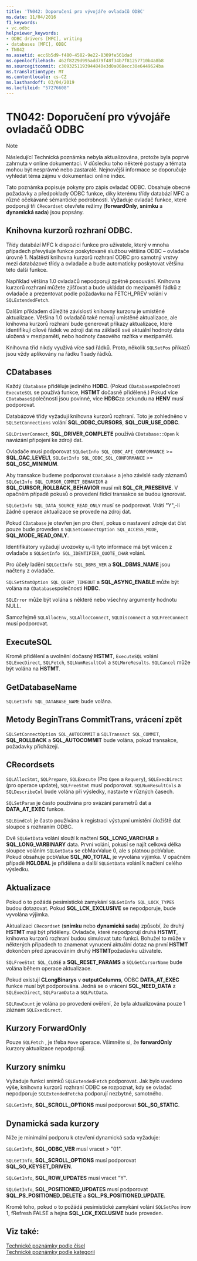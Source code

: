 ```yaml
---
title: 'TN042: Doporučení pro vývojáře ovladačů ODBC'
ms.date: 11/04/2016
f1_keywords:
- vc.odbc
helpviewer_keywords:
- ODBC drivers [MFC], writing
- databases [MFC], ODBC
- TN042
ms.assetid: ecc6b5d9-f480-4582-9e22-8309fe561dad
ms.openlocfilehash: 462f8229d995add79f48f34b7f81257710b4a8b8
ms.sourcegitcommit: c3093251193944840e3d0a068ecc30e6449624ba
ms.translationtype: MT
ms.contentlocale: cs-CZ
ms.lasthandoff: 03/04/2019
ms.locfileid: "57276608"
---
```

# <a name="tn042-odbc-driver-developer-recommendations"></a>TN042: Doporučení pro vývojáře ovladačů ODBC

> [!NOTE]
>  Následující Technická poznámka nebyla aktualizována, protože byla poprvé zahrnuta v online dokumentaci. V důsledku toho některé postupy a témata mohou být nesprávné nebo zastaralé. Nejnovější informace se doporučuje vyhledat téma zájmu v dokumentaci online index.

Tato poznámka popisuje pokyny pro zápis ovladač ODBC. Obsahuje obecné požadavky a předpoklady ODBC funkce, díky kterému třídy databází MFC a různé očekávané sémantické podrobnosti. Vyžaduje ovladač funkce, které podporují tři `CRecordset` otevřete režimy (**forwardOnly**, **snímku** a **dynamická sada**) jsou popsány.

## <a name="odbcs-cursor-library"></a>Knihovna kurzorů rozhraní ODBC.

Třídy databází MFC k dispozici funkce pro uživatele, který v mnoha případech převyšuje funkce poskytované službou většina ODBC – ovladače úrovně 1. Naštěstí knihovna kurzorů rozhraní ODBC pro samotný vrstvy mezi databázové třídy a ovladače a bude automaticky poskytovat většinu této další funkce.

Například většina 1.0 ovladačů nepodporují zpětně posouvání. Knihovna kurzorů rozhraní můžete zjišťovat a bude ukládat do mezipaměti řádků z ovladače a prezentovat podle požadavku na FETCH_PREV volání v `SQLExtendedFetch`.

Dalším příkladem důležité závislosti knihovny kurzoru je umístěné aktualizace. Většina 1.0 ovladačů také nemají umístěné aktualizace, ale knihovna kurzorů rozhraní bude generovat příkazy aktualizace, které identifikují cílové řádek ve zdroji dat na základě své aktuální hodnoty data uložená v mezipaměti, nebo hodnoty časového razítka v mezipaměti.

Knihovna tříd nikdy využívá více sad řádků. Proto, několik `SQLSetPos` příkazů jsou vždy aplikovány na řádku 1 sady řádků.

## <a name="cdatabases"></a>CDatabases

Každý `CDatabase` přiděluje jediného **HDBC**. (Pokud `CDatabase`společnosti `ExecuteSQL` se používá funkce, **HSTMT** dočasně přidělené.) Pokud více `CDatabase`společnosti jsou povinné, více **HDBC**za sekundu na **HENV** musí podporovat.

Databázové třídy vyžadují knihovna kurzorů rozhraní. Toto je zohledněno v `SQLSetConnections` volání **SQL_ODBC_CURSORS**, **SQL_CUR_USE_ODBC**.

`SQLDriverConnect`, **SQL_DRIVER_COMPLETE** používá `CDatabase::Open` k navázání připojení ke zdroji dat.

Ovladače musí podporovat `SQLGetInfo SQL_ODBC_API_CONFORMANCE`  >=  **SQL_OAC_LEVEL1**, `SQLGetInfo SQL_ODBC_SQL_CONFORMANCE`  >=  **SQL_OSC_MINIMUM**.

Aby transakce budeme podporovat `CDatabase` a jeho závislé sady záznamů `SQLGetInfo SQL_CURSOR_COMMIT_BEHAVIOR` a **SQL_CURSOR_ROLLBACK_BEHAVIOR** musí mít **SQL_CR_PRESERVE**. V opačném případě pokusů o provedení řídicí transakce se budou ignorovat.

`SQLGetInfo SQL_DATA_SOURCE_READ_ONLY` musí se podporovat. Vrátí "Y",-li žádné operace aktualizace se provede na zdroj dat.

Pokud `CDatabase` je otevřen jen pro čtení, pokus o nastavení zdroje dat číst pouze bude proveden s `SQLSetConnectOption SQL_ACCESS_MODE`, **SQL_MODE_READ_ONLY**.

Identifikátory vyžadují uvozovky u,-li tyto informace má být vrácen z ovladače s `SQLGetInfo SQL_IDENTIFIER_QUOTE_CHAR` volání.

Pro účely ladění `SQLGetInfo SQL_DBMS_VER` a **SQL_DBMS_NAME** jsou načteny z ovladače.

`SQLSetStmtOption SQL_QUERY_TIMEOUT` a **SQL_ASYNC_ENABLE** může být volána na `CDatabase`společnosti **HDBC**.

`SQLError` může být volána s některé nebo všechny argumenty hodnotu NULL.

Samozřejmě `SQLAllocEnv`, `SQLAllocConnect`, `SQLDisconnect` a `SQLFreeConnect` musí podporovat.

## <a name="executesql"></a>ExecuteSQL

Kromě přidělení a uvolnění dočasný **HSTMT**, `ExecuteSQL` volání `SQLExecDirect`, `SQLFetch`, `SQLNumResultCol` a `SQLMoreResults`. `SQLCancel` může být volána na **HSTMT**.

## <a name="getdatabasename"></a>GetDatabaseName

`SQLGetInfo SQL_DATABASE_NAME` bude volána.

## <a name="begintrans-committrans-rollback"></a>Metody BeginTrans CommitTrans, vrácení zpět

`SQLSetConnectOption SQL_AUTOCOMMIT` a `SQLTransact SQL_COMMIT`, **SQL_ROLLBACK** a **SQL_AUTOCOMMIT** bude volána, pokud transakce, požadavky přicházejí.

## <a name="crecordsets"></a>CRecordsets

`SQLAllocStmt`, `SQLPrepare`, `SQLExecute` (Pro `Open` a `Requery`), `SQLExecDirect` (pro operace update), `SQLFreeStmt` musí podporovat. `SQLNumResultCols` a `SQLDescribeCol` bude volána při výsledky, nastavte v různých časech.

`SQLSetParam` je často používána pro svázání parametrů dat a **DATA_AT_EXEC** funkce.

`SQLBindCol` je často používána k registraci výstupní umístění úložiště dat sloupce s rozhraním ODBC.

Dvě `SQLGetData` volání slouží k načtení **SQL_LONG_VARCHAR** a **SQL_LONG_VARBINARY** data. První volání, pokusí se najít celková délka sloupce voláním `SQLGetData` se cbMaxValue 0, ale s platnou pcbValue. Pokud obsahuje pcbValue **SQL_NO_TOTAL**, je vyvolána výjimka. V opačném případě **HGLOBAL** je přidělena a další `SQLGetData` volání k načtení celého výsledku.

## <a name="updating"></a>Aktualizace

Pokud o to požádá pesimistické zamykání `SQLGetInfo SQL_LOCK_TYPES` budou dotazovat. Pokud **SQL_LCK_EXCLUSIVE** se nepodporuje, bude vyvolána výjimka.

Aktualizaci `CRecordset` (**snímku** nebo **dynamická sada**) způsobí, že druhý **HSTMT** mají být přiděleny. Ovladače, které nepodporují druhá **HSTMT**, knihovna kurzorů rozhraní budou simulovat tuto funkci. Bohužel to může v některých případech to znamenat vynucení aktuální dotaz na první **HSTMT** dokončen před zpracováním druhý **HSTMT**požadavku uživatele.

`SQLFreeStmt SQL_CLOSE` a **SQL_RESET_PARAMS** a `SQLGetCursorName` bude volána během operace aktualizace.

Pokud existují **CLongBinarys** v **outputColumns**, ODBC **DATA_AT_EXEC** funkce musí být podporována. Jedná se o vrácení **SQL_NEED_DATA** z `SQLExecDirect`, `SQLParamData` a `SQLPutData`.

`SQLRowCount` je volána po provedení ověření, že byla aktualizována pouze 1 záznam `SQLExecDirect`.

## <a name="forwardonly-cursors"></a>Kurzory ForwardOnly

Pouze `SQLFetch` , je třeba `Move` operace. Všimněte si, že **forwardOnly** kurzory aktualizace nepodporují.

## <a name="snapshot-cursors"></a>Kurzory snímku

Vyžaduje funkcí snímků `SQLExtendedFetch` podporovat. Jak bylo uvedeno výše, knihovna kurzorů rozhraní ODBC se rozpoznat, kdy se ovladač nepodporuje `SQLExtendedFetch`a podporují nezbytné, samotného.

`SQLGetInfo`, **SQL_SCROLL_OPTIONS** musí podporovat **SQL_SO_STATIC**.

## <a name="dynaset-cursors"></a>Dynamická sada kurzory

Níže je minimální podporu k otevření dynamická sada vyžaduje:

`SQLGetInfo`, **SQL_ODBC_VER** musí vracet > "01".

`SQLGetInfo`, **SQL_SCROLL_OPTIONS** musí podporovat **SQL_SO_KEYSET_DRIVEN**.

`SQLGetInfo`, **SQL_ROW_UPDATES** musí vracet "Y".

`SQLGetInfo`, **SQL_POSITIONED_UPDATES** musí podporovat **SQL_PS_POSITIONED_DELETE** a **SQL_PS_POSITIONED_UPDATE**.

Kromě toho, pokud o to požádá pesimistické zamykání volání `SQLSetPos` irow 1, fRefresh FALSE a hejna **SQL_LCK_EXCLUSIVE** bude proveden.

## <a name="see-also"></a>Viz také:

[Technické poznámky podle čísel](../mfc/technical-notes-by-number.md)<br/>
[Technické poznámky podle kategorií](../mfc/technical-notes-by-category.md)
